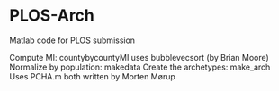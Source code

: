 # PLOS-Arch
Matlab code for PLOS submission

Compute MI:  countybycountyMI   uses bubblevecsort (by Brian Moore)
Normalize by population:  makedata
Create the archetypes: make_arch   
                Uses PCHA.m  both written by Morten Mørup

